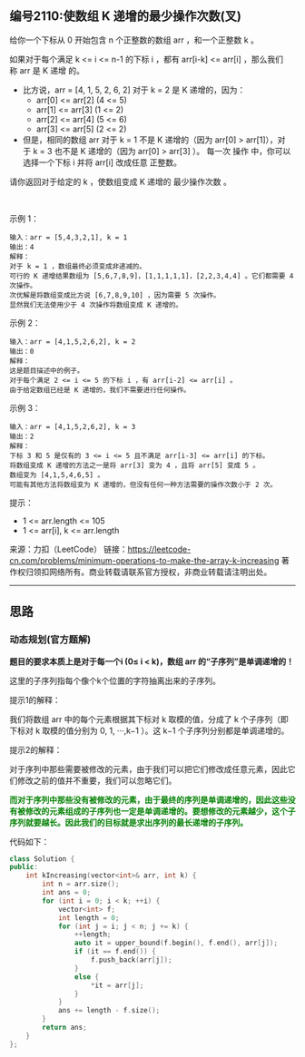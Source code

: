 ## 编号2110:使数组 K 递增的最少操作次数(叉)

给你一个下标从 0 开始包含 n 个正整数的数组 arr ，和一个正整数 k 。

如果对于每个满足 k <= i <= n-1 的下标 i ，都有 arr[i-k] <= arr[i] ，那么我们称 arr 是 K 递增 的。

* 比方说，arr = [4, 1, 5, 2, 6, 2] 对于 k = 2 是 K 递增的，因为：
    * arr[0] <= arr[2] (4 <= 5)
    * arr[1] <= arr[3] (1 <= 2)
    * arr[2] <= arr[4] (5 <= 6)
    * arr[3] <= arr[5] (2 <= 2)
* 但是，相同的数组 arr 对于 k = 1 不是 K 递增的（因为 arr[0] > arr[1]），对于 k = 3 也不是 K 递增的（因为 arr[0] > arr[3] ）。
每一次 操作 中，你可以选择一个下标 i 并将 arr[i] 改成任意 正整数。

请你返回对于给定的 k ，使数组变成 K 递增的 最少操作次数 。

 

示例 1：
```
输入：arr = [5,4,3,2,1], k = 1
输出：4
解释：
对于 k = 1 ，数组最终必须变成非递减的。
可行的 K 递增结果数组为 [5,6,7,8,9]，[1,1,1,1,1]，[2,2,3,4,4] 。它们都需要 4 次操作。
次优解是将数组变成比方说 [6,7,8,9,10] ，因为需要 5 次操作。
显然我们无法使用少于 4 次操作将数组变成 K 递增的。
```
示例 2：
```
输入：arr = [4,1,5,2,6,2], k = 2
输出：0
解释：
这是题目描述中的例子。
对于每个满足 2 <= i <= 5 的下标 i ，有 arr[i-2] <= arr[i] 。
由于给定数组已经是 K 递增的，我们不需要进行任何操作。
```
示例 3：
```
输入：arr = [4,1,5,2,6,2], k = 3
输出：2
解释：
下标 3 和 5 是仅有的 3 <= i <= 5 且不满足 arr[i-3] <= arr[i] 的下标。
将数组变成 K 递增的方法之一是将 arr[3] 变为 4 ，且将 arr[5] 变成 5 。
数组变为 [4,1,5,4,6,5] 。
可能有其他方法将数组变为 K 递增的，但没有任何一种方法需要的操作次数小于 2 次。
```
提示：

* 1 <= arr.length <= 105
* 1 <= arr[i], k <= arr.length


来源：力扣（LeetCode）
链接：https://leetcode-cn.com/problems/minimum-operations-to-make-the-array-k-increasing
著作权归领扣网络所有。商业转载请联系官方授权，非商业转载请注明出处。

---
## 思路

### 动态规划(官方题解)

**题目的要求本质上是对于每一个i (0≤ i < k)，数组 arr 的“子序列”是单调递增的！**

这里的子序列指每个像个k个位置的字符抽离出来的子序列。

提示1的解释：

我们将数组 arr 中的每个元素根据其下标对 k 取模的值，分成了 k 个子序列（即下标对 k 取模的值分别为 0, 1, ···,k−1 ）。这 k−1 个子序列分别都是单调递增的。

提示2的解释：

对于序列中那些需要被修改的元素，由于我们可以把它们修改成任意元素，因此它们修改之前的值并不重要，我们可以忽略它们。

<span style="color:green">**而对于序列中那些没有被修改的元素，由于最终的序列是单调递增的，因此这些没有被修改的元素组成的子序列也一定是单调递增的。要想修改的元素越少，这个子序列就要越长。因此我们的目标就是求出序列的最长递增的子序列。**</span>

代码如下：
```c++
class Solution {
public:
    int kIncreasing(vector<int>& arr, int k) {
        int n = arr.size();
        int ans = 0;
        for (int i = 0; i < k; ++i) {
            vector<int> f;
            int length = 0;
            for (int j = i; j < n; j += k) {
                ++length;
                auto it = upper_bound(f.begin(), f.end(), arr[j]);
                if (it == f.end()) {
                    f.push_back(arr[j]);
                }
                else {
                    *it = arr[j];
                }
            }
            ans += length - f.size();
        }
        return ans;
    }
};
```



